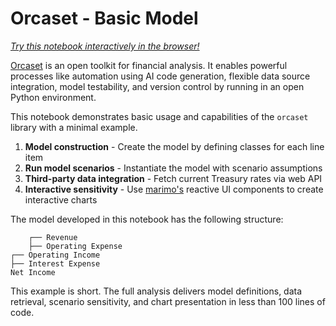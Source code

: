 # Orcaset - Basic Model

_[Try this notebook interactively in the browser!](https://orcaset.github.io/orcaset-examples/simple-model/)_

[Orcaset](https://github.com/Orcaset/orcaset) is an open toolkit for financial analysis. It enables powerful processes like automation using AI code generation, flexible data source integration, model testability, and version control by running in an open Python environment.

This notebook demonstrates basic usage and capabilities of the `orcaset` library with a minimal example.

1. **Model construction** - Create the model by defining classes for each line item
2. **Run model scenarios** - Instantiate the model with scenario assumptions
3. **Third-party data integration** - Fetch current Treasury rates via web API
4. **Interactive sensitivity** - Use [marimo's](https://marimo.io) reactive UI components to create interactive charts

The model developed in this notebook has the following structure:

```
    ┌── Revenue
    ├── Operating Expense
┌── Operating Income
├── Interest Expense
Net Income
```

This example is short. The full analysis delivers model definitions, data retrieval, scenario sensitivity, and chart presentation in less than 100 lines of code.